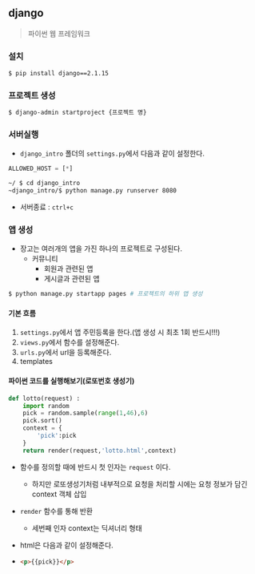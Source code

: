 ## django

> 파이썬 웹 프레임워크



### 설치

```bash
$ pip install django==2.1.15
```



### 프로젝트 생성

```bash
$ django-admin startproject {프로젝트 명}
```



### 서버실행

- `django_intro` 폴더의 `settings.py`에서 다음과 같이 설정한다. 

```python
ALLOWED_HOST = [*]
```



```bash
~/ $ cd django_intro
~django_intro/$ python manage.py runserver 8080
```

- 서버종료 : `ctrl+c`



### 앱 생성

- 장고는 여러개의 앱을 가진 하나의 프로젝트로 구성된다. 
  - 커뮤니티
    - 회원과 관련된 앱
    - 게시글과 관련된 앱

```bash
$ python manage.py startapp pages # 프로젝트의 하위 앱 생성
```

#### 기본 흐름

1. `settings.py`에서 앱 주민등록을 한다.(앱 생성 시 최초 1회 반드시!!!) 
2. `views.py`에서 함수를 설정해준다. 
3. `urls.py`에서 url을 등록해준다.
4. templates



#### 파이썬 코드를 실행해보기(로또번호 생성기)

```python
def lotto(request) :
    import random
    pick = random.sample(range(1,46),6)
    pick.sort()
    context = {
        'pick':pick
    }
    return render(request,'lotto.html',context)
```

- 함수를 정의할 때에 반드시 첫 인자는 `request` 이다. 

  - 하지만 로또생성기처럼 내부적으로 요청을 처리할 시에는 요청 정보가 담긴 context 객체 삽입

- `render` 함수를 통해 반환

  - 세번째 인자 context는 딕셔너리 형태

- html은 다음과 같이 설정해준다.

- ```html
  <p>{{pick}}</p>   
  ```

